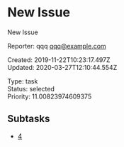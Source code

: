 # New Issue

New Issue

Reporter: qqq <qqq@example.com>  

Created: 2019-11-22T10:23:17.497Z  
Updated: 2020-03-27T12:10:44.554Z

Type: task  
Status: selected  
Priority: 11.00823974609375

## Subtasks
- [4](4.md "Unreferenced issue")
